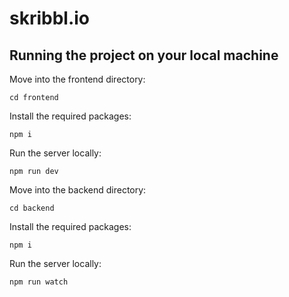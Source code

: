 # skribbl.io

## Running the project on your local machine

Move into the frontend directory:
```
cd frontend
```

Install the required packages:
```
npm i
```

Run the server locally:
```
npm run dev
```

Move into the backend directory:
```
cd backend
```

Install the required packages:
```
npm i
```

Run the server locally:
```
npm run watch
```
